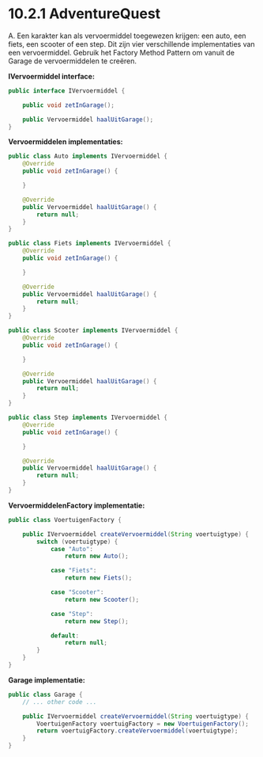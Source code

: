 # 10.2.1 AdventureQuest

A. Een karakter kan als vervoermiddel toegewezen krijgen: een auto, een fiets, een scooter of een
  step. Dit zijn vier verschillende implementaties van een vervoermiddel.
  Gebruik het Factory Method Pattern om vanuit de Garage de vervoermiddelen te creëren.
  
  
**IVervoermiddel interface:**
````java
public interface IVervoermiddel {

    public void zetInGarage();

    public Vervoermiddel haalUitGarage();
}
````

**Vervoermiddelen implementaties:**
````java
public class Auto implements IVervoermiddel {
    @Override
    public void zetInGarage() {

    }

    @Override
    public Vervoermiddel haalUitGarage() {
        return null;
    }
}

public class Fiets implements IVervoermiddel {
    @Override
    public void zetInGarage() {

    }

    @Override
    public Vervoermiddel haalUitGarage() {
        return null;
    }
}

public class Scooter implements IVervoermiddel {
    @Override
    public void zetInGarage() {

    }

    @Override
    public Vervoermiddel haalUitGarage() {
        return null;
    }
}

public class Step implements IVervoermiddel {
    @Override
    public void zetInGarage() {

    }

    @Override
    public Vervoermiddel haalUitGarage() {
        return null;
    }
}
````

**VervoermiddelenFactory implementatie:**
````java
public class VoertuigenFactory {

    public IVervoermiddel createVervoermiddel(String voertuigtype) {
        switch (voertuigtype) {
            case "Auto":
                return new Auto();

            case "Fiets":
                return new Fiets();

            case "Scooter":
                return new Scooter();

            case "Step":
                return new Step();

            default:
                return null;
        }
    }
}
````

**Garage implementatie:**
````java
public class Garage {
    // ... other code ...

    public IVervoermiddel createVervoermiddel(String voertuigtype) {
        VoertuigenFactory voertuigFactory = new VoertuigenFactory();
        return voertuigFactory.createVervoermiddel(voertuigtype);
    }
}
````